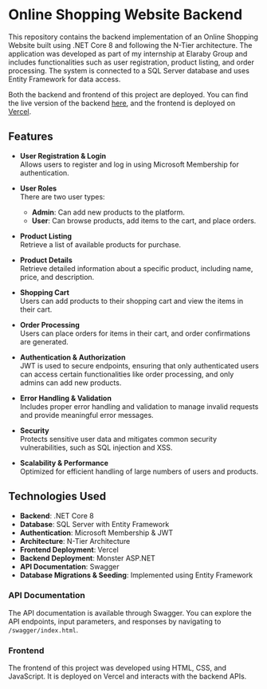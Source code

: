 # Online Shopping Website Backend

This repository contains the backend implementation of an Online Shopping Website built using .NET Core 8 and following the N-Tier architecture. The application was developed as part of my internship at Elaraby Group and includes functionalities such as user registration, product listing, and order processing. The system is connected to a SQL Server database and uses Entity Framework for data access.

Both the backend and frontend of this project are deployed. You can find the live version of the backend [here](https://elarabyintern.runasp.net), and the frontend is deployed on [Vercel](https://elaraby-intern-task.vercel.app/products.html).

## Features

- **User Registration & Login**  
  Allows users to register and log in using Microsoft Membership for authentication.

- **User Roles**  
  There are two user types:
  - **Admin**: Can add new products to the platform.
  - **User**: Can browse products, add items to the cart, and place orders.
  
- **Product Listing**  
  Retrieve a list of available products for purchase.

- **Product Details**  
  Retrieve detailed information about a specific product, including name, price, and description.

- **Shopping Cart**  
  Users can add products to their shopping cart and view the items in their cart.

- **Order Processing**  
  Users can place orders for items in their cart, and order confirmations are generated.

- **Authentication & Authorization**  
  JWT is used to secure endpoints, ensuring that only authenticated users can access certain functionalities like order processing, and only admins can add new products.

- **Error Handling & Validation**  
  Includes proper error handling and validation to manage invalid requests and provide meaningful error messages.

- **Security**  
  Protects sensitive user data and mitigates common security vulnerabilities, such as SQL injection and XSS.

- **Scalability & Performance**  
  Optimized for efficient handling of large numbers of users and products.

## Technologies Used

- **Backend**: .NET Core 8
- **Database**: SQL Server with Entity Framework
- **Authentication**: Microsoft Membership & JWT
- **Architecture**: N-Tier Architecture
- **Frontend Deployment**: Vercel
- **Backend Deployment**: Monster ASP.NET
- **API Documentation**: Swagger
- **Database Migrations & Seeding**: Implemented using Entity Framework

### API Documentation

The API documentation is available through Swagger. You can explore the API endpoints, input parameters, and responses by navigating to `/swagger/index.html`.

### Frontend

The frontend of this project was developed using HTML, CSS, and JavaScript. It is deployed on Vercel and interacts with the backend APIs.

